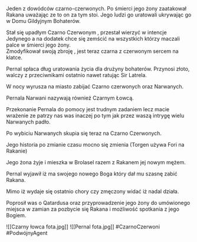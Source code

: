 Jeden z dowódców czarno-czerwonych. Po śmierci jego żony zaatakował Rakana uważając ze to on za tym stoi. Jego ludzi go uratowali ukrywając go w Domu Gildyjnym Bohaterów.

Stał się upadłym Czarno Czerwonym , przestał wierzyć w intencje Jedynego a na dodatek chce się zemścić na wszystkich którzy maczali palce w śmierci jego żony.  
Zmodyfikował swoją zbroję , jest teraz czarna z czerwonym sercem na klatce.

Pernal spłaca dług uratowania życia dla drużyny bohaterów. Przynosi złoto, walczy z przeciwnikami ostatnio nawet ratując Sir Latrela.

W nocy wyrusza na miasto zabijać Czarno czerwonych oraz Narwanych.

Pernala Narwani nazywają również Czarnym Łowcą.

Przekonanie Pernala do pomocy jest trudnym zadaniem lecz macie wrażenie ze patrzy nas was inaczej po tym jak przez waszą intrygę wielu Narwanych padło.

Po wybiciu Narwanych skupia się teraz na Czarno Czerwonych.

Jego historia po zmianie czasu mocno się zmienia (Torgen używa Fori na Rakanie)

Jego żona żyje i mieszka w Brolasel razem z Rakanem jej nowym mężem.

Pernal wyjawił iż ma swojego nowego Boga który dał mu szasnę zabić Rakana.

Mimo iż wydaje się ostatnio chory czy zmęczony widać iż nadal działa.

Poprosił was o Qatardusa oraz przyprowadzenie jego żony do umówionego miejsca w zamian za pozbycie się Rakana i możliwość spotkania z jego Bogiem.

![[Czarny łowca fota.jpg]]
![[Pernal fota.jpg]]
#CzarnoCzerwoni #PodwójnyAgent
